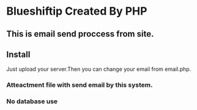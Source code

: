 # Blueshiftip Created By PHP

## This is email send proccess from site. 

## Install

   Just upload your server.Then you can change your email from email.php.
   
### Atteactment file with send email by this system.
### No database use